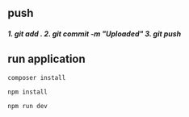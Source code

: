 ## push

<h5>
    1. git add .
    2. git commit -m "Uploaded" 
    3. git push
</h5>


## run application

```
composer install

```

```
npm install

```

```
npm run dev

```
